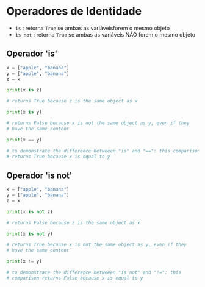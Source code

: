 # Operadores de Identidade

- ``is`` : retorna ``True`` se ambas as variáveis ​​forem o mesmo objeto
- ``is not`` : retorna ``True`` se ambas as variáveis NÃO forem o mesmo objeto


## Operador 'is'


````python
x = ["apple", "banana"]
y = ["apple", "banana"]
z = x

print(x is z)

# returns True because z is the same object as x

print(x is y)

# returns False because x is not the same object as y, even if they
# have the same content

print(x == y)

# to demonstrate the difference betweeen "is" and "==": this comparison
# returns True because x is equal to y
````


## Operador 'is not'


````python
x = ["apple", "banana"]
y = ["apple", "banana"]
z = x

print(x is not z)

# returns False because z is the same object as x

print(x is not y)

# returns True because x is not the same object as y, even if they
# have the same content

print(x != y)

# to demonstrate the difference betweeen "is not" and "!=": this
# comparison returns False because x is equal to y
````